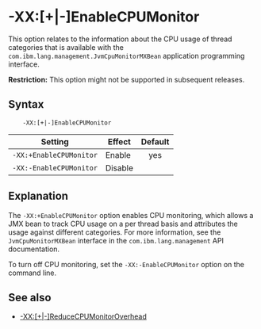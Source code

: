 <!--
* Copyright (c) 2017, 2019 IBM Corp. and others
*
* This program and the accompanying materials are made
* available under the terms of the Eclipse Public License 2.0
* which accompanies this distribution and is available at
* https://www.eclipse.org/legal/epl-2.0/ or the Apache
* License, Version 2.0 which accompanies this distribution and
* is available at https://www.apache.org/licenses/LICENSE-2.0.
*
* This Source Code may also be made available under the
* following Secondary Licenses when the conditions for such
* availability set forth in the Eclipse Public License, v. 2.0
* are satisfied: GNU General Public License, version 2 with
* the GNU Classpath Exception [1] and GNU General Public
* License, version 2 with the OpenJDK Assembly Exception [2].
*
* [1] https://www.gnu.org/software/classpath/license.html
* [2] http://openjdk.java.net/legal/assembly-exception.html
*
* SPDX-License-Identifier: EPL-2.0 OR Apache-2.0 OR GPL-2.0 WITH
* Classpath-exception-2.0 OR LicenseRef-GPL-2.0 WITH Assembly-exception
-->

# -XX:\[+|-\]EnableCPUMonitor

This option relates to the information about the CPU usage of thread categories that is available with the `com.ibm.lang.management.JvmCpuMonitorMXBean` application programming interface.

<i class="fa fa-exclamation-triangle" aria-hidden="true"></i> **Restriction:** This option might not be supported in subsequent releases.

## Syntax

        -XX:[+|-]EnableCPUMonitor

| Setting                 | Effect  | Default                                                                            |
|-------------------------|---------|:----------------------------------------------------------------------------------:|
| `-XX:+EnableCPUMonitor` | Enable  | <i class="fa fa-check" aria-hidden="true"></i><span class="sr-only">yes</span> |
| `-XX:-EnableCPUMonitor` | Disable |                                                                                    |

## Explanation

The `-XX:+EnableCPUMonitor` option enables CPU monitoring, which allows a JMX bean to track CPU usage on a per thread basis and attributes the usage against different categories. For more information, see the `JvmCpuMonitorMXBean` interface in the `com.ibm.lang.management` API documentation.

To turn off CPU monitoring, set the `-XX:-EnableCPUMonitor` option on the command line.

## See also

- [-XX:\[+|-\]ReduceCPUMonitorOverhead](xxreducecpumonitoroverhead.md)

<!-- ==== END OF TOPIC ==== xxenablecpumonitor.md ==== -->
